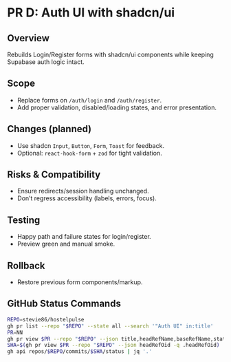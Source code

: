 # PR D: Auth UI with shadcn/ui

## Overview
Rebuilds Login/Register forms with shadcn/ui components while keeping Supabase auth logic intact.

## Scope
- Replace forms on `/auth/login` and `/auth/register`.
- Add proper validation, disabled/loading states, and error presentation.

## Changes (planned)
- Use shadcn `Input`, `Button`, `Form`, `Toast` for feedback.
- Optional: `react-hook-form` + `zod` for tight validation.

## Risks & Compatibility
- Ensure redirects/session handling unchanged.
- Don’t regress accessibility (labels, errors, focus).

## Testing
- Happy path and failure states for login/register.
- Preview green and manual smoke.

## Rollback
- Restore previous form components/markup.

## GitHub Status Commands
```bash
REPO=stevie86/hostelpulse
gh pr list --repo "$REPO" --state all --search '"Auth UI" in:title'
PR=NN
gh pr view $PR --repo "$REPO" --json title,headRefName,baseRefName,state,url,statusCheckRollup | jq '.'
SHA=$(gh pr view $PR --repo "$REPO" --json headRefOid -q .headRefOid)
gh api repos/$REPO/commits/$SHA/status | jq '.'
```

